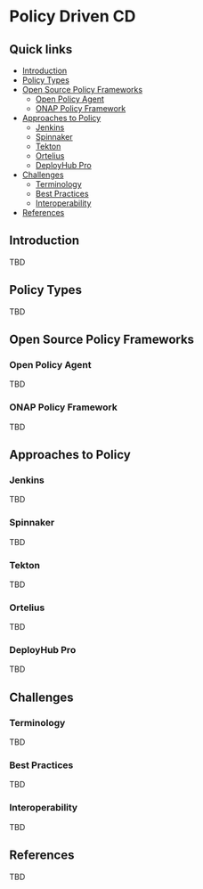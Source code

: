 # Policy Driven CD

## Quick links

* [Introduction](#Introduction)
* [Policy Types](#Policy-Types)
* [Open Source Policy Frameworks](#Open-Source-Policy-Frameworks)
    * [Open Policy Agent](#Open-Policy-Agent)
    * [ONAP Policy Framework](#ONAP-Policy-Framework)
* [Approaches to Policy](#Approaches-to-Policy)
    * [Jenkins](#Jenkins)
    * [Spinnaker](#Spinnaker)
    * [Tekton](#Tekton)
    * [Ortelius](#Ortelius)
    * [DeployHub Pro](#DeployHub-Pro)
* [Challenges](#Challenges)
    * [Terminology](#Terminology)
    * [Best Practices](#Best-Practices)
    * [Interoperability](#Interoperability)
* [References](#References)

## Introduction

TBD

## Policy Types

TBD

## Open Source Policy Frameworks

### Open Policy Agent

TBD

### ONAP Policy Framework

TBD

## Approaches to Policy

### Jenkins

TBD

### Spinnaker

TBD

### Tekton

TBD

### Ortelius

TBD

### DeployHub Pro

TBD

## Challenges

### Terminology

TBD

### Best Practices

TBD

### Interoperability

TBD

## References

TBD